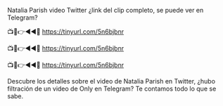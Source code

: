 Natalia Parish video Twitter ¿link del clip completo, se puede ver en Telegram?

📺📱👉◄◄🔴  https://tinyurl.com/5n6bjbnr

📺📱👉◄◄🔴  https://tinyurl.com/5n6bjbnr

📺📱👉◄◄🔴  https://tinyurl.com/5n6bjbnr

Descubre los detalles sobre el video de Natalia Parish en Twitter, ¿hubo filtración de un video de Only en Telegram? Te contamos todo lo que se sabe.
